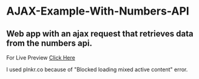 # AJAX-Example-With-Numbers-API

## Web app with an ajax request that retrieves data from the numbers api.

For Live Preview [Click Here](http://plnkr.co/edit/AXzd75YqJ9T3HxZe?open=lib%2Fscript.js&preview)

I used plnkr.co because of "Blocked loading mixed active content" error.


